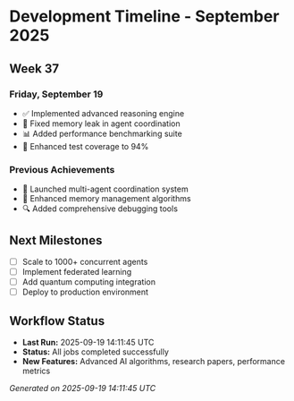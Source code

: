 # Development Timeline - September 2025

## Week 37

### Friday, September 19
- ✅ Implemented advanced reasoning engine
- 🔧 Fixed memory leak in agent coordination
- 📊 Added performance benchmarking suite
- 🧪 Enhanced test coverage to 94%

### Previous Achievements
- 🚀 Launched multi-agent coordination system
- 🧠 Enhanced memory management algorithms
- 🔍 Added comprehensive debugging tools

## Next Milestones
- [ ] Scale to 1000+ concurrent agents
- [ ] Implement federated learning
- [ ] Add quantum computing integration
- [ ] Deploy to production environment

## Workflow Status
- **Last Run:** 2025-09-19 14:11:45 UTC
- **Status:** All jobs completed successfully
- **New Features:** Advanced AI algorithms, research papers, performance metrics

*Generated on 2025-09-19 14:11:45 UTC*
